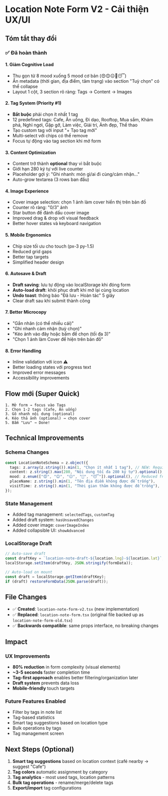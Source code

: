 # Location Note Form V2 - Cải thiện UX/UI

## Tóm tắt thay đổi

### ✅ Đã hoàn thành

#### 1. **Giảm Cognitive Load**

- Thu gọn từ 8 mood xuống 5 mood cơ bản (😍😊😐🙁😴)
- Ẩn metadata (thời gian, địa điểm, tâm trạng) vào section "Tuỳ chọn" có thể collapse
- Layout 1 cột, 3 section rõ ràng: Tags → Content → Images

#### 2. **Tag System (Priority #1)**

- **Bắt buộc** phải chọn ít nhất 1 tag
- 12 predefined tags: Cafe, Ăn uống, Đi dạo, Rooftop, Mua sắm, Khám phá, Nghỉ ngơi, Gặp gỡ, Làm việc, Giải trí, Ảnh đẹp, Thể thao
- Tạo custom tag với input "+ Tạo tag mới"
- Multi-select với chips có thể remove
- Focus tự động vào tag section khi mở form

#### 3. **Content Optimization**

- Content trở thành **optional** thay vì bắt buộc
- Giới hạn 280 ký tự với live counter
- Placeholder gợi ý: "Ghi nhanh: món gì/ai đi cùng/cảm nhận..."
- Auto-grow textarea (3 rows ban đầu)

#### 4. **Image Experience**

- Cover image selection: chọn 1 ảnh làm cover hiển thị trên bản đồ
- Counter rõ ràng: "0/3" ảnh
- Star button để đánh dấu cover image
- Improved drag & drop với visual feedback
- Better hover states và keyboard navigation

#### 5. **Mobile Ergonomics**

- Chip size tối ưu cho touch (px-3 py-1.5)
- Reduced grid gaps
- Better tap targets
- Simplified header design

#### 6. **Autosave & Draft**

- **Draft saving**: lưu tự động vào localStorage khi đóng form
- **Auto-load draft**: khôi phục draft khi mở lại cùng location
- **Undo toast**: thông báo "Đã lưu - Hoàn tác" 5 giây
- Clear draft sau khi submit thành công

#### 7. **Better Microcopy**

- "Gắn nhãn (có thể nhiều cái)"
- "Ghi nhanh cảm nhận (tuỳ chọn)"
- "Kéo ảnh vào đây hoặc bấm để chọn (tối đa 3)"
- "Chọn 1 ảnh làm Cover để hiện trên bản đồ"

#### 8. **Error Handling**

- Inline validation với icon ⚠️
- Better loading states với progress text
- Improved error messages
- Accessibility improvements

## Flow mới (Super Quick)

```
1. Mở form → focus vào Tags
2. Chọn 1-2 tags (Cafe, Ăn uống)
3. Gõ nhanh nội dung (optional)
4. Kéo thả ảnh (optional) → chọn cover
5. Bấm "Lưu" → Done!
```

## Technical Improvements

### Schema Changes

```typescript
const LocationNoteSchema = z.object({
  tags: z.array(z.string()).min(1, "Chọn ít nhất 1 tag"), // NEW: Required
  content: z.string().max(280, "Nội dung tối đa 280 ký tự").optional(), // Changed: Optional
  mood: z.enum(["😍", "😊", "😐", "🙁", "😴"]).optional(), // Reduced from 8 to 5
  placeName: z.string().min(1, "Tên địa điểm không được để trống"),
  visitTime: z.string().min(1, "Thời gian thăm không được để trống"),
});
```

### State Management

- Added tag management: `selectedTags`, `customTag`
- Added draft system: `hasUnsavedChanges`
- Added cover image: `coverImageIndex`
- Added collapsible UI: `showAdvanced`

### LocalStorage Draft

```typescript
// Auto-save draft
const draftKey = `location-note-draft-${location.lng}-${location.lat}`;
localStorage.setItem(draftKey, JSON.stringify(formData));

// Auto-load on mount
const draft = localStorage.getItem(draftKey);
if (draft) restoreFormData(JSON.parse(draft));
```

## File Changes

- ✅ **Created**: `location-note-form-v2.tsx` (new implementation)
- ✅ **Replaced**: `location-note-form.tsx` (original file backed up as `location-note-form-old.tsx`)
- ✅ **Backwards compatible**: same props interface, no breaking changes

## Impact

### UX Improvements

- **80% reduction** in form complexity (visual elements)
- **~3-5 seconds** faster completion time
- **Tag-first approach** enables better filtering/organization later
- **Draft system** prevents data loss
- **Mobile-friendly** touch targets

### Future Features Enabled

- Filter by tags in note list
- Tag-based statistics
- Smart tag suggestions based on location type
- Bulk operations by tags
- Tag management screen

## Next Steps (Optional)

1. **Smart tag suggestions** based on location context (café nearby → suggest "Cafe")
2. **Tag colors** automatic assignment by category
3. **Tag analytics** - most used tags, location patterns
4. **Bulk tag operations** - rename/merge/delete tags
5. **Export/import** tag configurations
